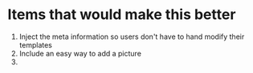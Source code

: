# Items that would make this better #

1. Inject the meta information so users don't have to hand modify their templates
2. Include an easy way to add a picture
3.